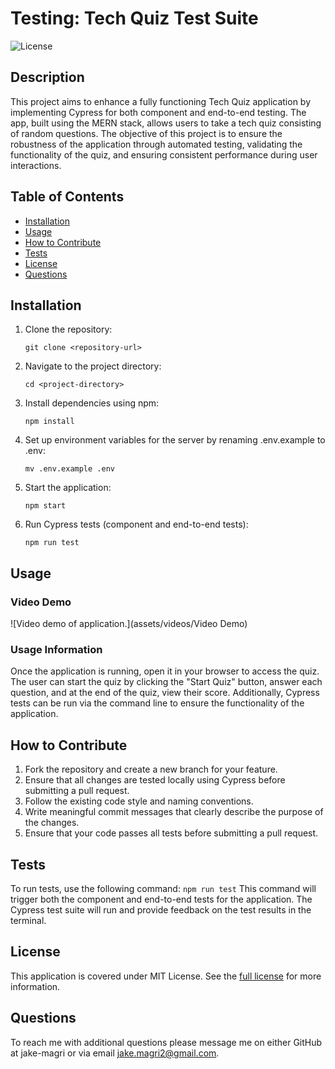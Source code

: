 # Testing: Tech Quiz Test Suite
![License](https://img.shields.io/badge/MIT%20License-purple)

## Description

This project aims to enhance a fully functioning Tech Quiz application by implementing Cypress for both component and end-to-end testing. The app, built using the MERN stack, allows users to take a tech quiz consisting of random questions. The objective of this project is to ensure the robustness of the application through automated testing, validating the functionality of the quiz, and ensuring consistent performance during user interactions.

## Table of Contents

- [Installation](#installation)
- [Usage](#usage)
- [How to Contribute](#how-to-contribute)
- [Tests](#tests)
- [License](#license)
- [Questions](#questions)

## Installation

1. Clone the repository:
    ```
    git clone <repository-url>
    ```

2. Navigate to the project directory:
    ```
    cd <project-directory>
    ```

3. Install dependencies using npm:
    ```
    npm install
    ```

4. Set up environment variables for the server by renaming .env.example to .env:
    ```
    mv .env.example .env
    ```

5. Start the application:
    ```
    npm start
    ```

6. Run Cypress tests (component and end-to-end tests):
    ```
    npm run test
    ```

## Usage

### Video Demo
![Video demo of application.](assets/videos/Video Demo)

### Usage Information
Once the application is running, open it in your browser to access the quiz. The user can start the quiz by clicking the "Start Quiz" button, answer each question, and at the end of the quiz, view their score. Additionally, Cypress tests can be run via the command line to ensure the functionality of the application.

## How to Contribute

1. Fork the repository and create a new branch for your feature.
2. Ensure that all changes are tested locally using Cypress before submitting a pull request.
3. Follow the existing code style and naming conventions.
4. Write meaningful commit messages that clearly describe the purpose of the changes.
5. Ensure that your code passes all tests before submitting a pull request.

## Tests

To run tests, use the following command:
    ```npm run test```
This command will trigger both the component and end-to-end tests for the application. The Cypress test suite will run and provide feedback on the test results in the terminal.

## License 
This application is covered under MIT License.
See the [full license](https://opensource.org/licenses/MIT) for more information.

## Questions

To reach me with additional questions please message me on either GitHub at jake-magri or via email jake.magri2@gmail.com.